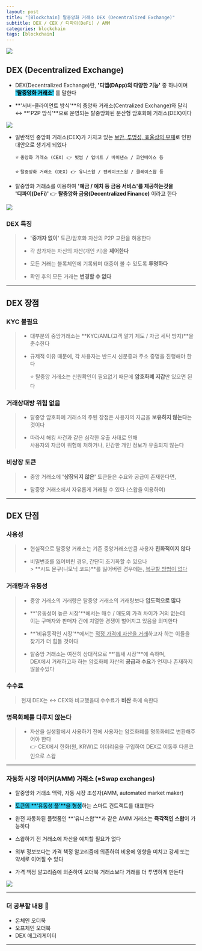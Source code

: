 ```yaml
---
layout: post
title: "[Blockchain] 탈중앙화 거래소 DEX (Decentralized Exchange)"
subtitle: DEX / CEX / 디파이(DeFi) / AMM
categories: blockchain
tags: [blockchain]
---
```


![](https://velog.velcdn.com/images/-__-/post/96a164b7-f9bf-41fd-9185-9cd3673d3b3d/image.png)

## DEX (Decentralized Exchange)

- DEX(Decentralized Exchange)란, **'디앱(DApp)의 다양한 기능'** 중 하나이며<br>
  <span style="background-color:#34CDEF; color:#000;">**'탈중앙화 거래소'**</span> 를 말한다

- **'서버-클라이언트 방식'**의 중앙화 거래소(Centralized Exchange)와 달리 ↔ **'P2P 방식'**으로 운영되는 탈중앙화된 분산형 암호화폐 거래소(DEX)이다

![](https://velog.velcdn.com/images/-__-/post/616673b5-7f13-4b27-954b-771043559975/image.png)

- 일반적인 중앙화 거래소(CEX)가 가지고 있는 <u>보안, 투명성, 효율성의 부재</u>로 인한 대안으로 생기게 되었다

  ⭐ `중앙화 거래소 (CEX) 👉 빗썸 / 업비트 / 바이낸스 / 코인베이스 등`

  ⭐ `탈중앙화 거래소 (DEX) 👉 유니스왑 / 팬케이크스왑 / 클레이스왑 등`

- 탈중앙화 거래소를 이용하여 **'예금 / 예치 등 금융 서비스'**를 제공하는것을<br>
  <span style="background-color:#34CDEF; color:#000;">**'디파이(DeFi)'** 👉 **탈중앙화 금융(Decentralized Finance)**</span> 이라고 한다

![](https://velog.velcdn.com/images/-__-/post/33a65953-8f1e-4d76-89eb-1affcd726088/image.png)

### DEX 특징

> - **'중개자 없이'** 토큰/암호화 자산의 P2P 교환을 허용한다<br>
>
> - 각 참가자는 자신의 자산(개인 키)을 **제어한다**<br>
>
> - 모든 거래는 블록체인에 기록되며 대중이 볼 수 있도록 **투명하다**<br>
>
> - 확인 후의 모든 거래는 **변경할 수 없다**

<hr>

## DEX 장점

### KYC 불필요

> - 대부분의 중앙거래소는 **KYC/AML(고객 알기 제도 / 자금 세탁 방지)**을 준수한다<br>
>
> - 규제적 이유 때문에, 각 사용자는 반드시 신분증과 주소 증명을 진행해야 한다<br>
>
>   ⭐ 탈중앙 거래소는 신원확인이 필요없기 때문에 **암호화폐 지갑**만 있으면 된다

### 거래상대방 위험 없음

> - 탈중앙 암호화폐 거래소의 주된 장점은 사용자의 자금을 **보유하지 않는다**는 것이다<br>
>
> - 따라서 해킹 사건과 같은 심각한 유출 사태로 인해<br>
>   사용자의 자금이 위험에 처하거나, 민감한 개인 정보가 유출되지 않는다

### 비상장 토큰

> - 중앙 거래소에 **'상장되지 않은'** 토큰들은 수요와 공급이 존재한다면,<br>
>
> - 탈중앙 거래소에서 자유롭게 거래될 수 있다 (스왑을 이용하여)

<hr>

## DEX 단점

### 사용성

> - 현실적으로 탈중앙 거래소는 기존 중앙거래소만큼 사용자 **친화적이지 않다**<br>
>
> - 비밀번호를 잃어버린 경우, 간단히 초기화할 수 있으나<br> > **시드 문구(니모닉 코드)**를 잃어버린 경우에는, <u>복구할 방법이 없다</u>

### 거래량과 유동성

> - 중앙 거래소의 거래량은 탈중앙 거래소의 거래량보다 **압도적으로 많다**<br>
>
> - **'유동성이 높은 시장'**에서는 매수 / 매도의 가격 차이가 거의 없는데<br>
>   이는 구매자와 판매자 간에 치열한 경쟁이 벌어지고 있음을 의미한다<br>
>
> - **'비유동적인 시장'**에서는 <u>적정 가격에 자산을 거래</u>하고자 하는 이들을 찾기가 더 힘들 것이다<br>
>
> - 탈중앙 거래소는 여전히 상대적으로 **'틈새 시장'**에 속하며,<br>
>   DEX에서 거래하고자 하는 암호화폐 자산의 **공급과 수요**가 언제나 존재하지 않을수있다

### 수수료

> 현재 DEX는 ↔ CEX와 비교했을때 수수료가 **비싼** 축에 속한다

### 명목화폐를 다루지 않는다

> - 자산을 실생활에서 사용하기 전에 사용자는 암호화폐를 명목화폐로 변환해주어야 한다<br>
>   👉 CEX에서 한화(원, KRW)로 이더리움을 구입하여 DEX로 이동후 다른코인으로 스왑

<hr>

### 자동화 시장 메이커(AMM) 거래소 (=Swap exchanges)

- 탈중앙화 거래소 맥락, 자동 시장 조성자(AMM, automated market maker)

- <span style="background-color:#34CDEF; color:#000;">토큰의 **'유동성 풀'**을 형성</span>하는 스마트 컨트랙트를 대표한다

- 완전 자동화된 플랫폼인 **'유니스왑'**과 같은 AMM 거래소는 **즉각적인 스왑**이 가능하다

- 스왑하기 전 거래소에 자산을 예치할 필요가 없다

- 외부 정보보다는 가격 책정 알고리즘에 의존하여 비용에 영향을 미치고 강세 또는 약세로 이어질 수 있다

- 가격 책정 알고리즘에 의존하여 오더북 거래소보다 거래를 더 투명하게 만든다

![](https://velog.velcdn.com/images/-__-/post/55eadda4-b456-4dcd-aafc-d595e8af2576/image.png)

<hr>

### 더 공부할 내용 📃

- 온체인 오더북<br>
- 오프체인 오더북<br>
- DEX 애그리게이터

---
